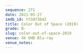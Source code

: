 ```yaml
---
sequence: 271
date: 2021-05-27
imdb_id: tt5073642
title: Color Out of Space (2019)
grade: B-
slug: color-out-of-space-2019
venue: 4k UHD Blu-ray
venue_notes:
---
```


